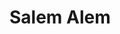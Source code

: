 <!DOCTYPE html>
<html lang="kk">
<head>
    <meta charset="UTF-8">
    <title>Salem Alem</title>
</head>
<body>
    <h1>Salem Alem</h1>
</body>
</html>
